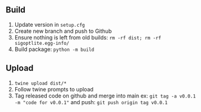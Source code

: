 <!--
Copyright © 2023 Intel Corporation

SPDX-License-Identifier: Apache License 2.0
-->

## Build

1. Update version in `setup.cfg`
2. Create new branch and push to Github
3. Ensure nothing is left from old builds: `rm -rf dist; rm -rf sigoptlite.egg-info/`
4. Build package: `python -m build`

## Upload

1. `twine upload dist/*`
2. Follow twine prompts to upload
3. Tag released code on github and merge into main
     ex: `git tag -a v0.0.1 -m "code for v0.0.1"` and push: `git push origin tag v0.0.1`
